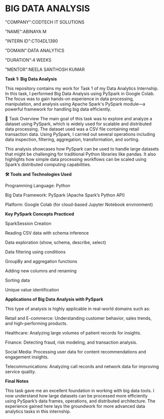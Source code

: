 # BIG DATA ANALYSIS

"COMPANY":CODTECH IT SOLUTIONS

"NAME":ABINAYA M

"INTERN ID":CT04DL1390

"DOMAIN":DATA ANALYTICS

"DURATION":4 WEEKS

"MENTOR":NEELA SANTHOSH KUMAR


**Task 1: Big Data Analysis** 

This repository contains my work for Task 1 of my Data Analytics Internship. In this task, I performed Big Data Analysis using PySpark in Google Colab. The focus was to gain hands-on experience in data processing, manipulation, and analysis using Apache Spark's PySpark module—a powerful framework for handling big data efficiently.

📌 Task Overview
The main goal of this task was to explore and analyze a dataset using PySpark, which is widely used for scalable and distributed data processing. The dataset used was a CSV file containing retail transaction data. Using PySpark, I carried out several operations including data inspection, filtering, aggregation, transformation, and sorting.

This analysis showcases how PySpark can be used to handle large datasets that might be challenging for traditional Python libraries like pandas. It also highlights how simple data processing workflows can be scaled using Spark’s distributed computing capabilities.


**🛠️ Tools and Technologies Used**

Programming Language: Python

Big Data Framework: PySpark (Apache Spark’s Python API)

Platform: Google Colab (for cloud-based Jupyter Notebook environment)



**Key PySpark Concepts Practiced**

SparkSession Creation

Reading CSV data with schema inference

Data exploration (show, schema, describe, select)

Data filtering using conditions

GroupBy and aggregation functions

Adding new columns and renaming

Sorting data

Unique value identification



**Applications of Big Data Analysis with PySpark**

This type of analysis is highly applicable in real-world domains such as:

Retail and E-commerce: Understanding customer behavior, sales trends, and high-performing products.

Healthcare: Analyzing large volumes of patient records for insights.

Finance: Detecting fraud, risk modeling, and transaction analysis.

Social Media: Processing user data for content recommendations and engagement insights.

Telecommunications: Analyzing call records and network data for improving service quality.



**Final Notes**

This task gave me an excellent foundation in working with big data tools. I now understand how large datasets can be processed more efficiently using PySpark’s data frames, operations, and distributed architecture. The experience gained here lays the groundwork for more advanced data analytics tasks in this internship.

